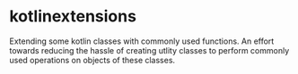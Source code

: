 # kotlinextensions
Extending some kotlin classes with commonly used functions. An effort towards reducing the hassle of creating 
utlity classes to perform commonly used operations on objects of these classes. 
